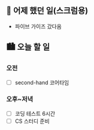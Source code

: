 ## 🌃 어제 했던 일(스크럼용)

- 파이브 가이즈 갔다옴

## 🏙️ 오늘 할 일

### 오전

- [ ] second-hand 코어타임

### 오후~저녁

- [ ] 코딩 테스트 6시간
- [ ] CS 스터디 준비
